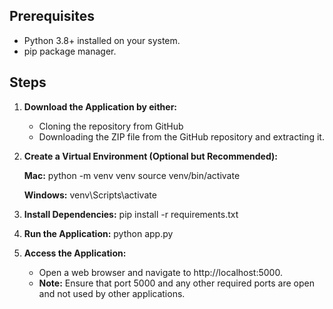 ## Prerequisites
- Python 3.8+ installed on your system.
- pip package manager.


## Steps

1. **Download the Application by either:**
   - Cloning the repository from GitHub
   - Downloading the ZIP file from the GitHub repository and extracting it.


2. **Create a Virtual Environment (Optional but Recommended):**

   **Mac:**
   python -m venv venv
   source venv/bin/activate

   **Windows:**
   venv\Scripts\activate


3. **Install Dependencies:**
   pip install -r requirements.txt


4. **Run the Application:**
   python app.py


5. **Access the Application:**
   - Open a web browser and navigate to http://localhost:5000.
   - **Note:** Ensure that port 5000 and any other required ports are open and not used by other applications.
